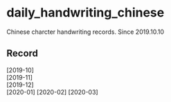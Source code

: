 # daily_handwriting_chinese
Chinese charcter handwriting records.
Since 2019.10.10
## Record 
[2019-10]  
[2019-11]  
[2019-12]    
[2020-01]
[2020-02]
[2020-03]

